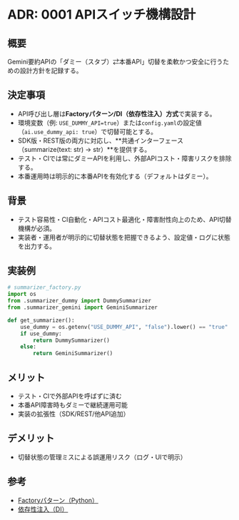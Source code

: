 # ADR: 0001 APIスイッチ機構設計

## 概要
Gemini要約APIの「ダミー（スタブ）⇄本番API」切替を柔軟かつ安全に行うための設計方針を記録する。

## 決定事項
- API呼び出し層は**Factoryパターン/DI（依存性注入）方式**で実装する。
- 環境変数（例: `USE_DUMMY_API=true`）または`config.yaml`の設定値（`ai.use_dummy_api: true`）で切替可能とする。
- SDK版・REST版の両方に対応し、**共通インターフェース（summarize(text: str) -> str）**を提供する。
- テスト・CIでは常にダミーAPIを利用し、外部APIコスト・障害リスクを排除する。
- 本番運用時は明示的に本番APIを有効化する（デフォルトはダミー）。

## 背景
- テスト容易性・CI自動化・APIコスト最適化・障害耐性向上のため、API切替機構が必須。
- 実装者・運用者が明示的に切替状態を把握できるよう、設定値・ログに状態を出力する。

## 実装例
```python
# summarizer_factory.py
import os
from .summarizer_dummy import DummySummarizer
from .summarizer_gemini import GeminiSummarizer

def get_summarizer():
    use_dummy = os.getenv("USE_DUMMY_API", "false").lower() == "true"
    if use_dummy:
        return DummySummarizer()
    else:
        return GeminiSummarizer()
```

## メリット
- テスト・CIで外部APIを呼ばずに済む
- 本番API障害時もダミーで継続運用可能
- 実装の拡張性（SDK/REST/他API追加）

## デメリット
- 切替状態の管理ミスによる誤運用リスク（ログ・UIで明示）

## 参考
- [Factoryパターン（Python）](https://refactoring.guru/ja/design-patterns/factory-method/python/example)
- [依存性注入（DI）](https://qiita.com/yuji38kwmt/items/2e8e6e6e6e6e6e6e6e6e) 
